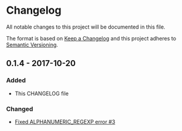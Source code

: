 # Changelog
All notable changes to this project will be documented in this file.

The format is based on [Keep a Changelog](http://keepachangelog.com/en/1.0.0/)
and this project adheres to [Semantic Versioning](http://semver.org/spec/v2.0.0.html).

## 0.1.4 - 2017-10-20
### Added
- This CHANGELOG file

### Changed
- [Fixed ALPHANUMERIC_REGEXP error #3](https://github.com/englishextra/qrjs2/pull/3)
